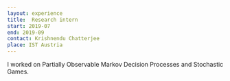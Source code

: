 ```yaml
---
layout: experience
title:  Research intern
start: 2019-07
end: 2019-09
contact: Krishnendu Chatterjee
place: IST Austria
---
```


I worked on Partially Observable Markov Decision Processes and Stochastic Games.